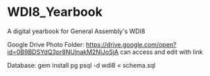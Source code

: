 # WDI8_Yearbook
A digital yearbook for General Assembly's WDI8


Google Drive Photo Folder:
https://drive.google.com/open?id=0B9BDSYdQ3pr8NUlnakM2NlJoSjA
can access and edit with link

Database:
gem install pg
psql -d wdi8 < schema.sql
